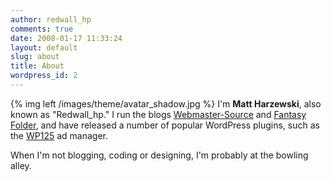 ```yaml
---
author: redwall_hp
comments: true
date: 2008-01-17 11:33:24
layout: default
slug: about
title: About
wordpress_id: 2
---
```


{% img left /images/theme/avatar_shadow.jpg %}
I'm **Matt Harzewski**, also known as "Redwall_hp." I run the blogs [Webmaster-Source](http://www.webmaster-source.com/) and [Fantasy Folder](http://www.fantasyfolder.com/), and have released a number of popular WordPress plugins, such as the [WP125](http://wordpress.org/extend/plugins/wp125/) ad manager.

When I'm not blogging, coding or designing, I'm probably at the bowling alley.


